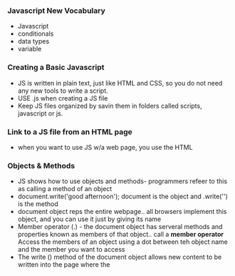 ### Javascript New Vocabulary 
* Javascript
* conditionals
* data types
* variable

### Creating a Basic Javascript
* JS is written in plain text, just like HTML and CSS, so you do not need any new tools to write a script.
* USE .js when creating a JS file
* Keep JS files organized by savin them in folders called scripts, javascript or js. 
### Link to a JS file from an HTML page
* when you want to use JS w/a web page, you use the HTML <script> element to tell the browser it is coming across a script. Its scr attributes tells people where the JS file is stored: <script src = " js/add-content.js"></script>

### Objects & Methods
* JS shows how to use objects and methods- programmers refeer to this as calling a method of an object
* document.write('good afternoon');  document is the object and .write('') is the method
* document object reps the entire webpage.. all browsers implement this object, and you can use it just by giving its name 
* Member operator (.) - the document object has serveral methods and properties known as members of that object.. call a **member operator** Access the members of an object using a dot between teh object name and the member you want to access
* The write () method of the document object allows new content to be written into the page where the <script> element sit.. 
* Parameteres- content inside parentheses. Each piece of information is called a parameter of the method.
* The browser uses a lot more code to make words appear on the screen... you only need to know how to call the object and method, and how to tell it the information it needs to do the job you want... 
* There are lots of objects like the **document** object and lots of methods like the **write()** methods that will help you write your own script

### JS run where it is found in the HTML
* when the browser comes across a //<script> element it stop to load the script and then checks if it needs to do anything
* the script element can be moved and it will affect where the <script> is diplayed on the screen... and it can also affect the load times
* Its best to keep JS code in its own JS file. 
* always make sure to you the script element for JS files and not (link) or any other element tags
* the JS will not chage the HTML when viewing the source code on a browser

### JS basic instructions: Statements
* learn the new syntax and grammar (just like any new language) 
* script is a series of insctructions that computers follow one-by-one and each step is known as a **statement** 
* statements end with a ; For example: var today = new Date(); var hourNow = today.getHours(); var greeting;
* the {} contains the code block and each code block can contain many, many statements
* JS is case sensitive so hourNow means something dif than HourNow and HOURNOW
* Each statement are instructions and each start on a new line (easier to read) and end with a ; 
* ; tells the interpreter when the step is over so it can move on to the next step 
* statements can be organized into code blocks aslo known as curly braces { } 
* Code blocks will often be used to group together many more statements (helps organize and read)

### Comments 
* write comments to explain what your code does.. helps make your code easier to read and understand for you and others
* /*This script displays a greeting to the user based upon the current time */
* var today = new Date();  // create a new date object
* var hourNow = today.getHours(); // find the current hour
* var greeting;
* //display the appropriate greeting based on the current time 
* if (hourNow > 18) {
*    greeting = 'Good evening';
* } else if (hourNow > 12) {
*   greeting = 'Good afternoon'; 
* } else if (hourNow > 0) {
*   greeting = 'Good morning'; 
* } else {
*   greeting = 'welcome'; 
* }
* document.write(greeting); 

* Mult-line comments stretch over more than one line use /*comments*/ and they will not be processed by the JS interpreter
* Single-line comments are often used for short descriptions of what the code if doing  //

### Variable
* Scripts will have to tempporary store bits of info it needs to do its job and can store data in **variabale**
* when writing JS, you have to be very specific with your instructions
* Data stored in variables does exactly that, changes (or vary) each time a script runs
* (var) is an example of what programmers call a keyword.. JS interpreter knows that this keyword is used to create a variable
* Variable name or indentifier is required when creating a new var (var quantity;)
* If variable name is more than one word, use camelCase
* Once you create a var, assing a value to it (quantity = 3;) or else its undefined

### DATA types 
* JS distinguishes between numbers, strings, and true or false values know as Booleans
* **Numeric data type** - for task that involve counting or calculating sums, you will use number 0-9. 
* numbers are also used for tasks such as the size of a screen, moving the positions of an element on page, or the amount of time an element should take to fade in
* **String Data type** - consist of letters and other characters 'Hi!' enclosed within a pair of '' or "" and can be used with any kind of text 
* **Boolean Data type** have two values: true or false. Helpful when determining which part of a script should run
* JS also has other (arrays, objects, undefined, and null) data types 

### Var to store a number
* var price; var quantity; var total; 
* price = 5; quantity = 14; total = price * quantity; 
### Var to store a string 
* var username; var message; 
* usermane = 'Molly' message = 'See our upcoming range'; 
* Use \"text here\" when using quotes within a 'string' or simply use the other quote variant (single vs double)

### Var to store a Boolean
* can only have a value of true or false (light an on/off switch)
* used when the value can only be T or F.. 1 or zero
* used when code can take more than one path 

### Shorthand for Var
* three var on the same line: var price, quantity, total; 
    * price = 5; 
    * quantity = 14; 
    * toatl = price * quantity
* two var declared on the same line 
    * var price = 5, quantity = 14; 
    * var total = price * quantity 
* will save time but might make your code harder to read

### Rules for Naming varibable
* name must begin with a letter, dollar sign, or an underscore. It must not start with a number
* must not use a dash (-) or period (.)
* cannot used keyword or reserved words such as VAR
* variable are case sensitive 
* Use a name that describes the kind of information that the var stores: var firstName; var lastName; var Age; 
* Use camelCase or underscore for every word after the first.. var lastName; var last_name; var 





### CSS 
* stand for Cascading Style Sheet
* It's a language used to give styling and desgin to webistes
* It is the standard for styling webites, used by most/all websites
* Usually goes hand-in-hand with HTML
* used for Styling, layout and design, animations, font changes,           organization and grid systems

### How computers work
* what makes a computer, a computer?
* computers are changing the world from pocket devices to desktop PCs
* Everyone uses it but most don't know how they work 
* Computers use circuits to do everything from simple math to VR worlds
* The 4 different parts of a Computer: CPU, Memory, Input and Output
* What exactly is Code and how does this software control Hardware?

### What makes a computer, a computer?
* how does it even work?
* Computers are tools that help us solve complex problems - it's a thinking machine
* it takes input, stores, process and outputs
* Early computers were made out of wood and metals with mech levers and gears
* Early PC were slow and very large
* PC started out as basic calculators 
* Input- the stuff that the outside world does that make computers do stuff- touch screen, mouse, cam, keyboard, watch. 
* Display- shows texts, games, VR, photos, videos and even signals to controls robots 

### How computers work - DATA & Binary 
* computers work on ones and zeroes on the insides
* wires and circuits carry all the information in a computer
* How do you store data/information with electricty?
* The binary number system- 0 and 1
* Any number can be respresented by 1 or 0
* More wires, more numbers 
* Text, images and sound are all represented with 1/0s in binary code
* Sound 32bit is better than 8bit audio... has more data points 


### Circuits and Logic 
* every input and output is information 
* computers modify multiple inputs 
* Simple ON/OFF circuits take an electrical signal and flips it
* Circuit with 2 bits is called an adder 0+0=00

### Memory, CPU, Input and Output
* Input devices converts physical inputs to binary information 
* Memory stores this information 
* Cpu processes this information 
* Outputs to screen display binary code into pixels, output devices can be lots of different things 

### Hardware and Software
* Hardware- circuits, wires, chips, speakers, plugs
* Software- is code/programs running on machine
* How does the software and hardware communicate?
* CPU - master chip that controls all the other parts of the computer
* CPU recieves simples commands that tells it which circuit to use to complete a job (add, store, output, etc)
* Binary code is the most basic form of software and it controls all hardware of computer
* Binary code is not used to create new programs
* All current coding languages are designed on top of the binary language
* OS - The master program that manages how software uses the hardware of a computer




